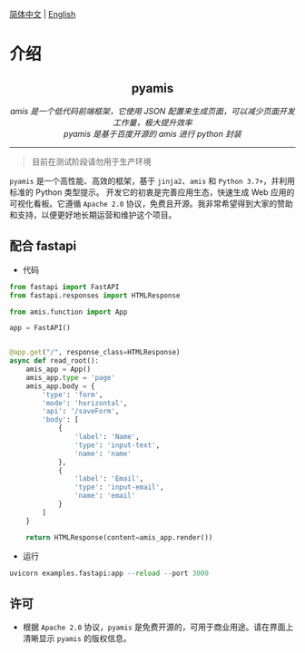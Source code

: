 

[简体中文](./README_zh-CN.md) | [English](./README.md)

# 介绍

<h2 align="center">pyamis</h2>
<p align="center">
    <em>amis 是一个低代码前端框架，它使用 JSON 配置来生成页面，可以减少页面开发工作量，极大提升效率</em><br/>
    <em>pyamis 是基于百度开源的 amis 进行 python 封装</em>
</p>

------
> 目前在测试阶段请勿用于生产环境

`pyamis` 是一个高性能、高效的框架，基于 `jinja2`、`amis` 和 `Python 3.7+`，并利用标准的 Python 类型提示。
开发它的初衷是完善应用生态，快速生成 Web 应用的可视化看板。它遵循 `Apache 2.0` 协议，免费且开源。我非常希望得到大家的赞助和支持，以便更好地长期运营和维护这个项目。

## 配合 fastapi
- 代码
```python
from fastapi import FastAPI
from fastapi.responses import HTMLResponse

from amis.function import App

app = FastAPI()


@app.get("/", response_class=HTMLResponse)
async def read_root():
    amis_app = App()
    amis_app.type = 'page'
    amis_app.body = {
        'type': 'form',
        'mode': 'horizontal',
        'api': '/saveForm',
        'body': [
            {
                'label': 'Name',
                'type': 'input-text',
                'name': 'name'
            },
            {
                'label': 'Email',
                'type': 'input-email',
                'name': 'email'
            }
        ]
    }

    return HTMLResponse(content=amis_app.render())
```
- 运行

```python
uvicorn examples.fastapi:app --reload --port 3000
```

## 许可

- 根据 `Apache 2.0` 协议，`pyamis` 是免费开源的，可用于商业用途。请在界面上清晰显示 `pyamis` 的版权信息。